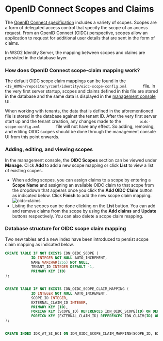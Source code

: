 # OpenID Connect Scopes and Claims

The [OpenID Connect specification](http://openid.net/developers/specs/)
includes a variety of scopes. Scopes are a form of delegated access
control that specify the scope of an access request. From an OpenID
Connect (OIDC) perspective, scopes allow an application to request for
additional user details that are sent in the form of claims.

In WSO2 Identity Server, the mapping between scopes and claims are
persisted in the database layer.

### How does OpenID Connect scope-claim mapping work?

The default OIDC scope claim mappings can be found in the
`         <IS_HOME>/repository/conf/identity/oidc-scope-config.xml        `
file. In the very first server startup, scopes and claims defined in
this file are stored in the database and the same data is displayed in
the [management console](../../setup/getting-started-with-the-management-console)
UI.

When working with tenants, the data that is defined in the
aforementioned file is stored in the database against the tenant ID.
After the very first server start up and the tenant creation, any
changes made to the `         oidc-scope-config.xml        ` file will
not have any effect. So adding, removing, and editing OIDC scopes should
be done through the management console UI from this point onwards.

### Adding, editing, and viewing scopes

In the management console, the **OIDC Scopes** section can be viewed
under **Manage**. Click **Add** to add a new scope mapping or click
**List** to view a list of existing scopes.

-   When adding scopes, you can assign claims to a scope by entering a
    **Scope Name** and assigning an available OIDC claim to that scope
    from the dropdown that appears once you click the **Add OIDC Claim**
    button as indicated below. Click **Finish** to add the new scope
    claim mapping.  
    ![oidc-claims]( ../../assets/img/using-wso2-identity-server/oidc-claims.png)
-   Listing the scopes can be done clicking on the **List** button. You
    can add and remove claims from the scope by using the **Add claims**
    and **Update** buttons respectively. You can also delete a scope
    claim mapping.

### Database structure for OIDC scope claim mapping

Two new tables and a new index have been introduced to persist scope
claim mapping as indicated below.

``` sql
CREATE TABLE IF NOT EXISTS IDN_OIDC_SCOPE (
            ID INTEGER NOT NULL AUTO_INCREMENT,
            NAME VARCHAR(255) NOT NULL,
            TENANT_ID INTEGER DEFAULT -1,
            PRIMARY KEY (ID)
);


CREATE TABLE IF NOT EXISTS IDN_OIDC_SCOPE_CLAIM_MAPPING (
            ID INTEGER NOT NULL AUTO_INCREMENT,
            SCOPE_ID INTEGER,
            EXTERNAL_CLAIM_ID INTEGER,
            PRIMARY KEY (ID),
            FOREIGN KEY (SCOPE_ID) REFERENCES IDN_OIDC_SCOPE(ID) ON DELETE CASCADE,
            FOREIGN KEY (EXTERNAL_CLAIM_ID) REFERENCES IDN_CLAIM(ID) ON DELETE CASCADE
);


CREATE INDEX IDX_AT_SI_ECI ON IDN_OIDC_SCOPE_CLAIM_MAPPING(SCOPE_ID, EXTERNAL_CLAIM_ID);
```
